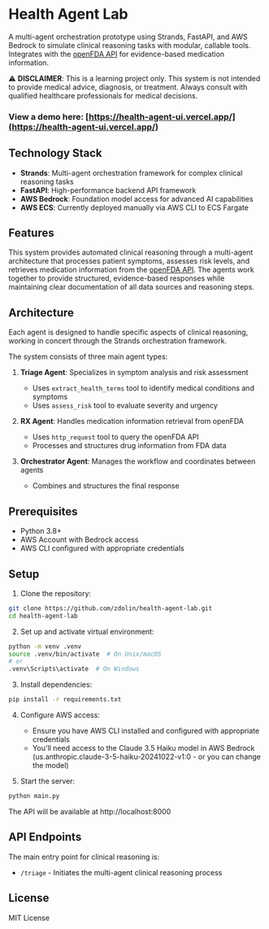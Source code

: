 # Health Agent Lab

A multi-agent orchestration prototype using Strands, FastAPI, and AWS Bedrock to simulate clinical reasoning tasks with modular, callable tools. Integrates with the [openFDA API](https://open.fda.gov/) for evidence-based medication information.

⚠️ **DISCLAIMER**: This is a learning project only. This system is not intended to provide medical advice, diagnosis, or treatment. Always consult with qualified healthcare professionals for medical decisions.

### View a demo here: [https://health-agent-ui.vercel.app/](https://health-agent-ui.vercel.app/)


## Technology Stack

- **Strands**: Multi-agent orchestration framework for complex clinical reasoning tasks
- **FastAPI**: High-performance backend API framework
- **AWS Bedrock**: Foundation model access for advanced AI capabilities
- **AWS ECS**: Currently deployed manually via AWS CLI to ECS Fargate

## Features

This system provides automated clinical reasoning through a multi-agent architecture that processes patient symptoms, assesses risk levels, and retrieves medication information from the [openFDA API](https://open.fda.gov/). The agents work together to provide structured, evidence-based responses while maintaining clear documentation of all data sources and reasoning steps.

## Architecture

Each agent is designed to handle specific aspects of clinical reasoning, working in concert through the Strands orchestration framework.

The system consists of three main agent types:
1. **Triage Agent**: Specializes in symptom analysis and risk assessment
   - Uses `extract_health_terms` tool to identify medical conditions and symptoms
   - Uses `assess_risk` tool to evaluate severity and urgency
   
2. **RX Agent**: Handles medication information retrieval from openFDA
   - Uses `http_request` tool to query the openFDA API
   - Processes and structures drug information from FDA data
   
3. **Orchestrator Agent**: Manages the workflow and coordinates between agents
   - Combines and structures the final response

## Prerequisites

- Python 3.8+
- AWS Account with Bedrock access
- AWS CLI configured with appropriate credentials

## Setup

1. Clone the repository:
```bash
git clone https://github.com/zdolin/health-agent-lab.git
cd health-agent-lab
```

2. Set up and activate virtual environment:
```bash
python -m venv .venv
source .venv/bin/activate  # On Unix/macOS
# or
.venv\Scripts\activate  # On Windows
```

3. Install dependencies:
```bash
pip install -r requirements.txt
```

4. Configure AWS access:
   - Ensure you have AWS CLI installed and configured with appropriate credentials
   - You'll need access to the Claude 3.5 Haiku model in AWS Bedrock (us.anthropic.claude-3-5-haiku-20241022-v1:0 - or you can change the model)

5. Start the server:
```bash
python main.py
```

The API will be available at http://localhost:8000

## API Endpoints

The main entry point for clinical reasoning is:
- `/triage` - Initiates the multi-agent clinical reasoning process

## License

MIT License
